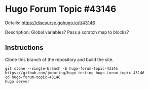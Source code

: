 # Hugo Forum Topic #43146

Details: <https://discourse.gohugo.io/t/43146>

Description: Global variables? Pass a scratch map to blocks?

## Instructions

Clone this branch of the repository and build the site.

```text
git clone --single-branch -b hugo-forum-topic-43146 https://github.com/jmooring/hugo-testing hugo-forum-topic-43146
cd hugo-forum-topic-43146
hugo server
```

